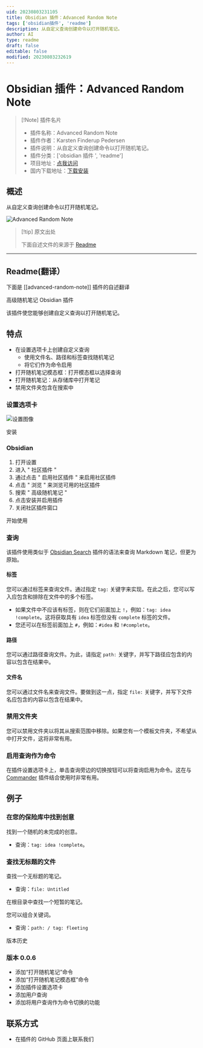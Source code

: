 ```yaml
---
uid: 20230803231105
title: Obsidian 插件：Advanced Random Note
tags: ['obsidian插件', 'readme']
description: 从自定义查询创建命令以打开随机笔记。
author: AI
type: readme
draft: false
editable: false
modified: 20230803232619
---
```


# Obsidian 插件：Advanced Random Note

> [!Note] 插件名片
> - 插件名称：Advanced Random Note
> - 插件作者：Karsten Finderup Pedersen
> - 插件说明：从自定义查询创建命令以打开随机笔记。
> - 插件分类：['obsidian 插件 ', 'readme']
> - 项目地址：[点我访问](https://github.com/karstenpedersen/obsidian-advanced-random-note)
> - 国内下载地址：[下载安装](https://pkmer.cn/products/plugin/pluginMarket/?advanced-random-note)

## 概述

从自定义查询创建命令以打开随机笔记。

![Advanced Random Note](https://cdn.pkmer.cn/covers/advanced-random-note.png!pkmer)

> [!tip] 原文出处
>
>下面自述文件的来源于 [Readme](https://ghproxy.net/https://raw.githubusercontent.com/karstenpedersen/obsidian-advanced-random-note/master/README.md)
>

---

## Readme(翻译）

下面是 [[advanced-random-note]] 插件的自述翻译

高级随机笔记 Obsidian 插件

该插件使您能够创建自定义查询以打开随机笔记。

## 特点

- 在设置选项卡上创建自定义查询
    - 使用文件名、路径和标签查找随机笔记
    - 将它们作为命令启用
- 打开随机笔记模态框：打开模态框以选择查询
- 打开随机笔记：从存储库中打开笔记
- 禁用文件夹包含在搜索中

### 设置选项卡

![设置图像](https://raw.githubusercontent.com/karstenpedersen/obsidian-advanced-random-note/master/settings-screenshot.png)

安装

### Obsidian

1. 打开设置
2. 进入 " 社区插件 "
3. 通过点击 " 启用社区插件 " 来启用社区插件
4. 点击 " 浏览 " 来浏览可用的社区插件
5. 搜索 " 高级随机笔记 "
6. 点击安装并启用插件
7. 关闭社区插件窗口

开始使用

### 查询

该插件使用类似于 [Obsidian Search](https://help.obsidian.md/Plugins/Search) 插件的语法来查询 Markdown 笔记，但更为原始。

#### 标签

您可以通过标签来查询文件。通过指定 `tag:` 关键字来实现。在此之后，您可以写入应包含和排除在文件中的多个标签。

- 如果文件中不应该有标签，则在它们前面加上 `!`，例如：`tag: idea !complete`。这将获取具有 `idea` 标签但没有 `complete` 标签的文件。
- 您还可以在标签前面加上 `#`，例如：`#idea` 和 `!#complete`。

#### 路径

您可以通过路径查询文件。为此，请指定 `path:` 关键字，并写下路径应包含的内容以包含在结果中。

#### 文件名

您可以通过文件名来查询文件。要做到这一点，指定 `file:` 关键字，并写下文件名应包含的内容以包含在结果中。

### 禁用文件夹

您可以禁用文件夹以将其从搜索范围中移除。如果您有一个模板文件夹，不希望从中打开文件，这将非常有用。

### 启用查询作为命令

在插件设置选项卡上，单击查询旁边的切换按钮可以将查询启用为命令。这在与 [Commander](https://github.com/phibr0/obsidian-commander) 插件结合使用时非常有用。

## 例子

### 在您的保险库中找到创意

找到一个随机的未完成的创意。

- 查询：`tag: idea !complete`。

### 查找无标题的文件

查找一个无标题的笔记。

- 查询：`file: Untitled`

在根目录中查找一个短暂的笔记。

您可以组合关键词。

- 查询：`path: / tag: fleeting`

版本历史

### 版本 0.0.6

- 添加“打开随机笔记”命令
- 添加“打开随机笔记模态框”命令
- 添加插件设置选项卡
- 添加用户查询
- 添加将用户查询作为命令切换的功能

## 联系方式

- 在插件的 GitHub 页面上联系我们



